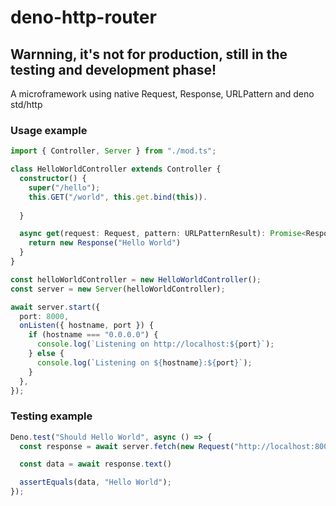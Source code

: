 # deno-http-router
## Warnning, it's not for production, still in the testing and development phase!

A microframework using native Request, Response, URLPattern and deno std/http


### Usage example
```typescript
import { Controller, Server } from "./mod.ts";

class HelloWorldController extends Controller {
  constructor() {
    super("/hello");
    this.GET("/world", this.get.bind(this)).
    
  }

  async get(request: Request, pattern: URLPatternResult): Promise<Response> {
    return new Response("Hello World")
  }
}

const helloWorldController = new HelloWorldController();
const server = new Server(helloWorldController);

await server.start({
  port: 8000,
  onListen({ hostname, port }) {
    if (hostname === "0.0.0.0") {
      console.log(`Listening on http://localhost:${port}`);
    } else {
      console.log(`Listening on ${hostname}:${port}`);
    }
  },
});
```
### Testing example
```typescript
Deno.test("Should Hello World", async () => {
  const response = await server.fetch(new Request("http://localhost:8000/hello/world"));

  const data = await response.text()

  assertEquals(data, "Hello World");
});
```